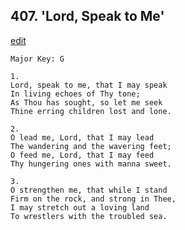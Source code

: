 
## 407.  'Lord, Speak to Me'
[edit](https://docs.google.com/document/d/1WzPp7CgjFxBNOOUGhHtGNgvuEacpLWp-/edit?mode=html)



    Major Key: G

    1.
    Lord, speak to me, that I may speak 
    In living echoes of Thy tone; 
    As Thou has sought, so let me seek 
    Thine erring children lost and lone. 

    2.
    O lead me, Lord, that I may lead 
    The wandering and the wavering feet;
    O feed me, Lord, that I may feed
    Thy hungering ones with manna sweet.

    3.
    O strengthen me, that while I stand 
    Firm on the rock, and strong in Thee, 
    I may stretch out a loving land 
    To wrestlers with the troubled sea. 
